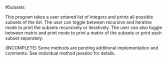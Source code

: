 #Subsets

This program takes a user entered list of integers and prints all possible subsets of the list.
The user can toggle between recursive and iterative mode to print the subsets recursively or iteratively.
The user can also toggle between matrix and print mode to print a matrix of the subsets or print each subset seperately.

(INCOMPLETE)
Some methods are pending additional implementation and comments.
See individual method javadoc for details.
